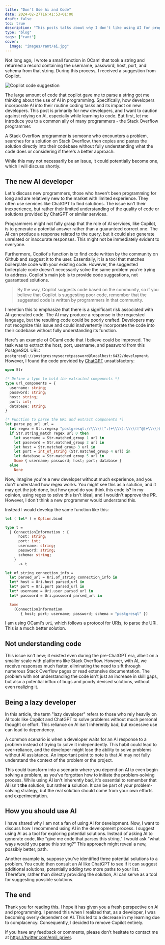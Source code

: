 ```yaml
---
title: "Don't Use Ai and Code"
date: 2024-02-27T16:41:53+01:00
draft: false
toc: true
description: "This posts talks about why I don't like using AI for programming" 
type: "blog"
tags: ["rant"]
cover:
  image: "images/rant/ai.jpg"
---
```


Not long ago, I wrote a small function in OCaml that took a string and returned a record containing the username, password, host, port, and schema from that string. During this process, I received a suggestion from Copilot.



![Copilot code suggestion](images/rant/copilot-suggestion.jpeg)

The large amount of code that copilot gave me to parse a string got me thinking about the use of AI in programming. Specifically, how developers incorporate AI into their routine coding tasks and its impact on new developers. This post is primarily for new developers, and I want to caution against relying on AI, especially while learning to code. But first, let me introduce you to a common ally of many programmers - the Stack Overflow programmer.

A Stack Overflow programmer is someone who encounters a problem, searches for a solution on Stack Overflow, then copies and pastes the solution directly into their codebase without fully understanding what the code does or considering if there's a better approach.

While this may not necessarily be an issue, it could potentially become one, which I will discuss shortly.

## The new AI developer

Let's discuss new programmers, those who haven't been programming for long and are relatively new to the market with limited experience. They often use services like ChatGPT to find solutions. The issue isn't their inexperience, but rather their limited understanding of the quality of code or solutions provided by ChatGPT or similar services.

Programmers might not fully grasp that the role of AI services, like Copilot, is to generate a potential answer rather than a guaranteed correct one. The AI can produce a response related to the query, but it could also generate unrelated or inaccurate responses. This might not be immediately evident to everyone.

Furthermore, Copilot's function is to find code written by the community on Github and suggest it to the user. Essentially, it is a tool that matches boilerplate code with your existing code. However, the suggested boilerplate code doesn't necessarily solve the same problem you're trying to address. Copilot's main job is to provide code suggestions, not guaranteed solutions.

> By the way, Copilot suggests code based on the community, so if you believe that Copilot is suggesting poor code, remember that the suggested code is written by programmers in that community.
> 

I mention this to emphasize that there is a significant risk associated with AI-generated code. The AI may produce a response in the requested language, but the resulting code could be poorly crafted. Developers may not recognize this issue and could inadvertently incorporate the code into their codebase without fully understanding its function.

Here's an example of OCaml code that I believe could be improved. The task was to extract the host, port, username, and password from this PostgreSQL URL: `postgresql://postgres:mysecretpassword@localhost:6432/development`. However, I found the code provided by [ChatGPT](https://chat.openai.com/share/891a0dfe-2e23-45f4-9380-ae6a4cafa231) unsatisfactory:

```ocaml
open Str

(* Define a type to hold the extracted components *)
type url_components = {
  username: string;
  password: string;
  host: string;
  port: int;
  database: string;
}

(* Function to parse the URL and extract components *)
let parse_pg_url url =
  let regex = Str.regexp "postgresql://\\\\([^:]+\\\\):\\\\([^@]+\\\\)@\\\\([^:]+\\\\):\\\\([0-9]+\\\\)/\\\\([^/]+\\\\)" in
  if Str.string_match regex url 0 then
    let username = Str.matched_group 1 url in
    let password = Str.matched_group 2 url in
    let host = Str.matched_group 3 url in
    let port = int_of_string (Str.matched_group 4 url) in
    let database = Str.matched_group 5 url in
    Some { username; password; host; port; database }
  else
    None
```

Now, imagine you're a new developer without much experience, and you don't understand how regex works. You might see this as a solution, and it may get the job done, but how good do you think this code is? In my opinion, using regex to solve this isn't ideal, and I wouldn't approve the PR. However, I don't think a new programmer would understand this.

Instead I would develop the same function like this:

```ocaml
let ( let* ) = Option.bind

type t =
  | ConnectionInformation : {
      host: string;
      port: int;
      username: string;
      password: string;
      schema: string;
    }
      -> t

let of_string connection_info =
  let parsed_url = Uri.of_string connection_info in
  let* host = Uri.host parsed_url in
  let* port = Uri.port parsed_url in
  let* username = Uri.user parsed_url in
  let* password = Uri.password parsed_url in

  Some
    (ConnectionInformation
       { host; port; username; password; schema = "postgresql" })
```

I am using OCaml's `Uri`, which follows a protocol for URIs, to parse the URI. This is a much better solution.

## Not understanding code

This issue isn't new; it existed even during the pre-ChatGPT era, albeit on a smaller scale with platforms like Stack Overflow. However, with AI, we receive responses much faster, eliminating the need to sift through numerous Stack Overflow pages or read extensive documentation. The problem with not understanding the code isn't just an increase in skill gaps, but also a potential influx of bugs and poorly devised solutions, without even realizing it.

## Being a lazy developer

In this article, the term "lazy developer" refers to those who rely heavily on AI tools like Copilot and ChatGPT to solve problems without much personal thought or effort. This reliance on AI isn't inherently bad, but excessive use can lead to dependency.

A common scenario is when a developer waits for an AI response to a problem instead of trying to solve it independently. This habit could lead to over-reliance, and the developer might lose the ability to solve problems without AI assistance. An important point to note is that AI may not fully understand the context of the problem or the project.

This could transform into a scenario where you depend on AI to even begin solving a problem, as you've forgotten how to initiate the problem-solving process. While using AI isn't inherently bad, it's essential to remember that AI isn't **the** solution, but rather **a** solution. It can be part of your problem-solving strategy, but the real solution should come from your own efforts and experimentation.

## How you should use AI

I have shared why I am not a fan of using AI for development. Now, I want to discuss how I recommend using AI in the development process. I suggest using AI as a tool for exploring potential solutions. Instead of asking AI to generate code, like "give me code that parses this string," I would ask "what ways would you parse this string?" This approach might reveal a new, possibly better, path.

Another example is, suppose you've identified three potential solutions to a problem. You could then consult an AI like ChatGPT to see if it can suggest additional solutions, potentially adding two more paths to your list. Therefore, rather than directly providing the solution, AI can serve as a tool for suggesting possible solutions.

## The end

Thank you for reading this. I hope it has given you a fresh perspective on AI and programming. I penned this when I realized that, as a developer, I was becoming overly dependent on AI. This led to a decrease in my learning due to complacency. Consequently, I decided to remove Copilot entirely.

If you have any feedback or comments, please don't hesitate to contact me at https://twitter.com/emil_priver.

